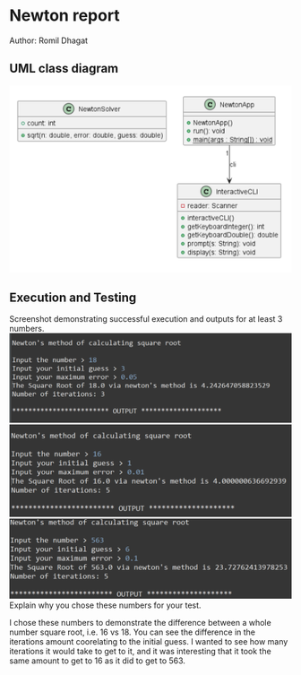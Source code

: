 # Newton report
Author: Romil Dhagat 

## UML class diagram
![Example screenshot](NewtonUML.png)

## Execution and Testing
Screenshot demonstrating successful execution and outputs for at least 3 numbers. 
![Example screenshot](NewtonCalc1.png)
![Example screenshot](NewtonCalc2.png)
![Example screenshot](NewtonCalc3.png)
Explain why you chose these numbers for your test.

I chose these numbers to demonstrate the difference between a whole number square root, i.e. 16 vs 18. You can see the difference in the iterations amount coorelating to the initial guess. I wanted to see how many iterations it would take to get to it, and it was interesting that it took the same amount to get to 16 as it did to get to 563.

